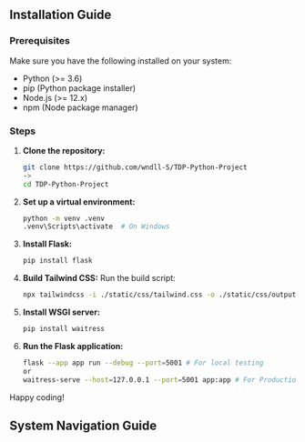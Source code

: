 ## Installation Guide

### Prerequisites

Make sure you have the following installed on your system:
- Python (>= 3.6)
- pip (Python package installer)
- Node.js (>= 12.x)
- npm (Node package manager)

### Steps

1. **Clone the repository:**
    ```bash
    git clone https://github.com/wndll-S/TDP-Python-Project 
    ->
    cd TDP-Python-Project
    ```

2. **Set up a virtual environment:**
    ```bash
    python -m venv .venv
    .venv\Scripts\activate  # On Windows
    ```

3. **Install Flask:**
    ```bash
    pip install flask
    ```

4. **Build Tailwind CSS:**
    Run the build script:
    ```bash
    npx tailwindcss -i ./static/css/tailwind.css -o ./static/css/output.css --minify
    ```

5. **Install WSGI server:**
    ```bash
    pip install waitress
    ```

6. **Run the Flask application:**
    ```bash
    flask --app app run --debug --port=5001 # For local testing
    or
    waitress-serve --host=127.0.0.1 --port=5001 app:app # For Production
    ```

Happy coding!


## System Navigation Guide

